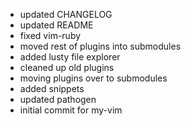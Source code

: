 * updated CHANGELOG
* updated README
* fixed vim-ruby
* moved rest of plugins into submodules
* added lusty file explorer
* cleaned up old plugins
* moving plugins over to submodules
* added snippets
* updated pathogen
* initial commit for my-vim

